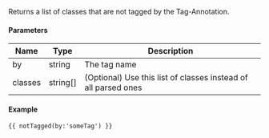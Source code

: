 Returns a list of classes that are not tagged by the Tag-Annotation.

#### Parameters

| Name     | Type     | Description
| -------- | -------- | ------------
| by       | string   | The tag name
| classes  | string[] | (Optional) Use this list of classes instead of all parsed ones

#### Example

```
{{ notTagged(by:'someTag') }}
```